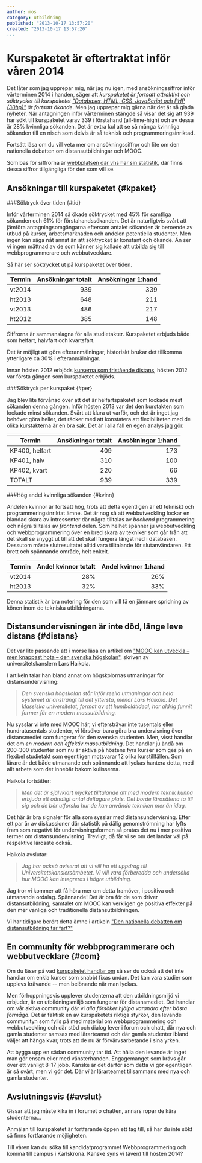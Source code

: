 ```yaml
---
author: mos
category: utbildning
published: "2013-10-17 13:57:20"
created: "2013-10-17 13:57:20"
...
```

Kurspaketet är eftertraktat inför våren 2014
==================================

Det låter som jag upprepar mig, när jag nu igen, med ansökningssiffror inför vårterminen 2014 i handen, säger att *kurspaketet är fortsatt attraktivt och söktrycket till kurspaketet ["Databaser, HTML, CSS, JavaScript och PHP (30hp)"](utbildning#kurspaket) är fortsatt ökande*. Men jag upprepar mig gärna när det är så glada nyheter. När antagningen inför vårterminen stängde så visar det sig att 939 har sökt till kurspaketet varav 339 i förstahand (all-time-high) och av dessa är 28% kvinnliga sökanden. Det är extra kul att se så många kvinnliga sökanden till en nisch som delvis är så teknisk och programmeringsinriktad.

Fortsätt läsa om du vill veta mer om ansökningssiffror och lite om den nationella debatten om distansutbildningar och MOOC.

<!--more-->

Som bas för siffrorna är [webbplatsen där vhs har sin statistik](http://statistik.vhs.se/), där finns dessa siffror tillgängliga för den som vill se.


Ansökningar till kurspaketet {#kpaket}
------------------------------------------------------------

###Söktryck över tiden {#tid}

Inför vårterminen 2014 så ökade söktrycket med 45% för samtliga sökanden och 61% för förstahandssökanden. Det är naturligtvis svårt att jämföra antagningsomgångarna eftersom antalet sökanden är beroende av utbud på kurser, arbetsmarknaden och andelen potentiella studenter. Men ingen kan säga nåt annat än att söktrycket är konstant och ökande. Än ser vi ingen mättnad av de som känner sig kallade att utbilda sig till webbprogrammerare och webbutvecklare. 

Så här ser söktrycket ut på kurspaketet över tiden.

| Termin | Ansökningar totalt | Ansökningar 1:hand |
|--------|-------------------:|-------------------:|
| vt2014 | 939                | 339                |
| ht2013 | 648                | 211                |
| vt2013 | 486                | 217                |
| ht2012 | 385                | 148                |

Siffrorna är sammanslagna för alla studietakter. Kurspaketet erbjuds både som helfart, halvfart och kvartsfart.

Det är möjligt att göra efteranmälningar, historiskt brukar det tillkomma ytterligare ca 30% i efteranmälningar.

Innan hösten 2012 erbjöds [kurserna som fristående distans](blogg/soktryck-pa-kurspaketet-infor-hosten-2013#fri), hösten 2012 var första gången som kurspaketet erbjöds.



###Söktryck per kurspaket {#per}

Jag blev lite förvånad över att det är helfartspaketet som lockade mest sökanden denna gången. Inför [hösten 2013](blogg/soktryck-pa-kurspaketet-infor-hosten-2013#efter) var det den kurstakten som lockade minst sökanden. Svårt att klura ut varför, och det är inget jag behöver göra heller, det räcker med att konstatera att flexibiliteten med de olika kurstakterna är en bra sak. Det är i alla fall en egen analys jag gör.

| Termin         | Ansökningar totalt | Ansökningar 1:hand |
|----------------|-------------------:|-------------------:|
| KP400, helfart | 409                | 173                |
| KP401, halv    | 310                | 100                |
| KP402, kvart   | 220                |  66                |
| TOTALT         | 939                | 339                |



###Hög andel kvinnliga sökanden {#kvinn}

Andelen kvinnor är fortsatt hög, trots att detta egentligen är ett tekniskt och programmeringsinriktat ämne. Det är nog så att webbutveckling lockar en blandad skara av intressenter där några tilltalas av *backend* programmering och några tilltalas av *frontend* delen. Som helhet spänner ju webbutveckling och webbprogrammering över en bred skara av tekniker som går från att det skall se snyggt ut till att det skall fungera längst ned i databasen. Dessutom måste slutresultatet alltid vara tilltalande för slutanvändaren. Ett brett och spännande område, helt enkelt.

| Termin | Andel kvinnor totalt | Andel kvinnor 1:hand |
|--------|---------------------:|---------------------:|
| vt2014 | 28%                  | 26%                  |
| ht2013 | 32%                  | 33%                  |

Denna statistik är bra notering för den som vill få en jämnare spridning av könen inom de tekniska utbildningarna. 


Distansundervisningen är inte död, länge leve distans {#distans}
------------------------------------------------------------

Det var lite passande att i morse läsa en artikel om ["MOOC kan utveckla – men knappast hota – den svenska högskolan"](http://www.uk-ambetet.se/nyheter/moockanutvecklamenknappasthotadensvenskahogskolan.5.575a959a141925e81d1300.html), skriven av universitetskanslern Lars Haikola.

I artikeln talar han bland annat om högskolornas utmaningar för distansundervisning:

> *Den svenska högskolan står inför reella utmaningar och hela systemet är ansträngt till det yttersta, menar Lars Haikola. Det klassiska universitetet, format av ett humboldtideal, har aldrig funnit former för en modern massutbildning.*

Nu sysslar vi inte med MOOC här, vi eftersträvar inte tusentals eller hundratusentals studenter, vi försöker bara göra bra undervisning över distansmediet som fungerar för den svenska studenten. Men, visst handlar det om *en modern och effektiv massutbildning*. Det handlar ju ändå om 200-300 studenter som nu är aktiva på höstens fyra kurser som ges på en flexibel studietakt som egentligen motsvarar 12 olika kurstillfällen. Som lärare är det både utmanande och spännande att lyckas hantera detta, med allt arbete som det innebär bakom kulisserna.

Haikola fortsätter:

> *Men det är självklart mycket tilltalande att med modern teknik kunna erbjuda ett oändligt antal deltagare plats. Det borde lärosätena ta till sig och de bör utforska hur de kan använda tekniken mer än idag.*

Det här är bra signaler för alla som sysslar med distansundervisning. Efter ett par år av diskussioner där statistik på dålig genomströmning har lyfts fram som negativt för undervisningsformen så pratas det nu i mer positiva termer om distansundervisning. Trevligt, då får vi se om det landar väl på respektive lärosäte också.

Haikola avslutar:

> *Jag har också aviserat att vi vill ha ett uppdrag till Universitetskanslersämbetet. Vi vill vara förberedda och undersöka hur MOOC kan integreras i högre utbildning.*

Jag tror vi kommer att få höra mer om detta framöver, i positiva och utmanande ordalag. Spännande! Det är bra för de som driver distansutbildning, samtalet om MOOC kan verkligen ge positiva effekter på den mer vanliga och traditionella distansutbildningen.

Vi har tidigare berört detta ämne i artikeln ["Den nationella debatten om distansutbildning tar fart?"](blogg/den-nationella-debatten-om-distansutbildning-tar-fart)



En community för webbprogrammerare och webbutvecklare {#com}
------------------------------------------------------------

Om du läser på vad [kurspaketet handlar om](blogg/anmal-dig-till-varen-2014-och-las-pa-om-vad-kurspaketet-handlar-om) så ser du också att det inte handlar om enkla kurser som snabbt fixas undan. Det kan vara studier som upplevs krävande -- men belönande när man lyckas. 

Men förhoppningsvis upplever studenterna att den utbildningsmiljö vi erbjuder, är en utbildningsmiljö som fungerar för distansmediet. Det handlar om vår aktiva community där vi *alla försöker hjälpa varandra efter bästa förmåga*. Det är faktisk en av kurspaketets riktiga styrkor, den levande communityn som fylls på med material om webbprogrammering och webbutveckling och där stöd och dialog lever i forum och chatt, där nya och gamla studenter samsas med lärarteamet och där gamla studenter ibland väljer att hänga kvar, trots att de nu är förvärvsarbetande i sina yrken.

Att bygga upp en sådan community tar tid. Att hålla den levande är inget man gör ensam eller med vänsterhanden. Engagemanget som krävs går över ett vanligt 8-17 jobb. Kanske är det därför som detta vi gör egentligen är så svårt, men vi gör det. Där *vi* är lärarteamet tillsammans med nya och gamla studenter.



Avslutningsvis {#avslut}
------------------------------------------------------------

Gissar att jag måste kika in i forumet o chatten, annars ropar de kära studenterna...

Anmälan till kurspaketet är fortfarande öppen ett tag till, så har du inte sökt så finns fortfarande möjligheten.

Till våren kan du söka till kandidatprogrammet Webbprogrammering och komma till campus i Karlskrona. Kanske syns vi (även) till hösten 2014?


